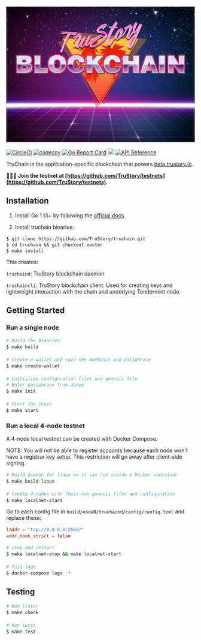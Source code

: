 ![logo](./logo.jpg)

[![CircleCI](https://circleci.com/gh/TruStory/truchain.svg?style=svg&circle-token=0cea219dcac9bd6962a057d85c4a319613c6680e)](https://circleci.com/gh/TruStory/truchain)
[![codecov](https://codecov.io/gh/TruStory/truchain/branch/master/graph/badge.svg?token=jh3muAAEBs)](https://codecov.io/gh/TruStory/truchain)
[![Go Report Card](https://goreportcard.com/badge/github.com/trustory/truchain)](https://goreportcard.com/report/github.com/trustory/truchain)
[![](https://tokei.rs/b1/github/XAMPPRocky/tokei)](https://github.com/TruStory/truchain)
[![API Reference](https://godoc.org/github.com/TruStory/truchain/types?status.svg)](https://godoc.org/github.com/TruStory/truchain/types)

TruChain is the application-specific blockchain that powers [beta.trustory.io](https://beta.trustory.io/).

**🚀🚀🚀 Join the testnet at [https://github.com/TruStory/testnets](https://github.com/TruStory/testnets).**

## Installation

1. Install Go 1.13+ by following the [official docs](https://golang.org/doc/install). 

2. Install truchain binaries:

```
$ git clone https://github.com/TruStory/truchain.git
$ cd truchain && git checkout master
$ make install
```

This creates:

`truchaind`: TruStory blockchain daemon

`truchaincli`: TruStory blockchain client. Used for creating keys and lightweight interaction with the chain and underlying Tendermint node.

## Getting Started

### Run a single node

```sh
# Build the binaries
$ make build

# Create a wallet and save the mnemonic and passphrase
$ make create-wallet

# Initialize configuration files and genesis file
# Enter passphrase from above
$ make init

# Start the chain
$ make start
```

### Run a local 4-node testnet

A 4-node local testnet can be created with Docker Compose.

NOTE: You will not be able to register accounts because each node won't have a registrar key setup. This restriction will go away after client-side signing.

```sh
# Build daemon for linux so it can run inside a Docker container
$ make build-linux

# Create 4-nodes with their own genesis files and configuration
$ make localnet-start
```

Go to each config file in `build/nodeN/truchaind/config/config.toml` and replace these:

```toml
laddr = "tcp://0.0.0.0:26657"
addr_book_strict = false
```

```sh
# stop and restart
$ make localnet-stop && make localnet-start

# Tail logs
$ docker-compose logs -f
```

## Testing

```sh
# Run linter
$ make check

# Run tests
$ make test
```
